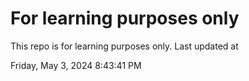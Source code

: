 # For learning purposes only
This repo is for learning purposes only.
Last updated at

Friday, May 3, 2024 8:43:41 PM

